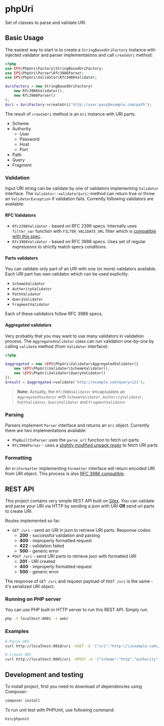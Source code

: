 # phpUri

Set of classes to parse and validate URI.

## Basic Usage

The easiest way to start is to create a `StringBasedUriFactory` instance
with injected validator and parser implementations and call `createUri` method:
 
```php
<?php
use EPS\PhpUri\Factory\StringBasedUriFactory;
use EPS\PhpUri\Parser\Rfc3986Parser;
use EPS\PhpUri\Validator\Rfc3986Validator;

$uriFactory = new StringBasedUriFactory(
    new Rfc3986Validator(),
    new Rfc3986Parser()
);
$uri = $uriFactory->createUri('http://user:pass@example.com/path');
```

The result of `createUri` method is an `Uri` instance with URI parts:
 
* Scheme
* Authority
    * User
    * Password
    * Host
    * Port
* Path
* Query
* Fragment


### Validation

Input URI string can be validate by one of validators implementing `Validator`
interface. The `Validator::validate($uri)` method can return true or throw an 
`ValidatorException` if validation fails. Currently following validators are available:

#### RFC Validators

* `Rfc2396Validator` - based on RFC 2396 specs. Internally uses `filter_var` function 
with `FILTER_VALIDATE_URL` filter which is 
[compatible with this spec](http://nl1.php.net/manual/en/filter.filters.validate.php).
* `Rfc3986Validator` - based on RFC 3986 specs. Uses set of regular expressions to strictly match
specs conditions.

#### Parts validators

You can validate only part of an URI with one (or more) validators available.
Each URI part has own validator which can be used explicitly:

* `SchemeValidator`
* `AuthorityValidator`
* `PathValidator`
* `QueryValidator`
* `FragmentValidator`

Each of these validators follow RFC 3986 specs. 

#### Aggregated validators

Very probably that you may want to use many validators in validation process. 
The `AggregatedValidator` class can run validation one-by-one by calling `validate`
method (from `Validator` interface):

```php
<?php

$aggregated = new \EPS\PhpUri\Validator\AggregatedValidator([
    new \EPS\PhpUri\Validator\SchemeValidator(),
    new \EPS\PhpUri\Validator\QueryValidator()
]);
$result = $aggregated->validate('http://example.com?query=123');
```
> **Note:** Actually, the `Rfc3986Validator` encapsulates an `AggregatedVaidator` 
> with `SchemeValidator`, `AuthorityValidator`, `PathValidator`, `QueryValidator`
> and `FragmentValidator`

### Parsing

Parsers implement `Parser` interface and returns an `Uri` object.
Currently there are two implementations available:

* `PhpBuiltInParser` uses the `parse_url` function to fetch uri parts
* `Rfc3986Parser` - uses a [slightly modified unpack regex](https://tools.ietf.org/html/rfc3986#appendix-B) 
to fetch URI parts

### Formatting

An `UriFormatter` implementing `Formatter` interface will return encoded URI
from URI object. This process is also [RFC 3986 compatible](https://tools.ietf.org/html/rfc3986#section-5.3).

## REST API

This project contains very simple REST API built on [Silex](http://silex.sensiolabs.org/).
You can validate and parse your URI via HTTP by sending a json with URI **OR**
send uri parts to create URI.

Routes implemented so far:

* `GET /uri` - send an URI in json to retrieve URI parts. Response codes:
  * **200** - successful validation and parsing
  * **400** - improperly formatted request
  * **422** - validation failed
  * **500** - generic error
* `POST /uri` - send URI parts to retrieve json with formatted URI
  * **201** - URI created
  * **400** - improperly formatted request
  * **500** - generic error
  
The response of `GET /uri` and request payload of `POST /uri` is the same - it's serialized URI object.
  
### Running on PHP server

You can use PHP built-in HTTP server to run this REST API. Simply run:

```bash
php -S localhost:8081 -t web/
```

### Examples

```bash
# Parse URI
curl http://localhost:8018/uri -XGET -d '{"uri":"http:\/\/example.com\/some\/path"}' -H 'Content-Type: application/json'

# Create URI
curl http://localhost:8081/uri -XPOST -d '{"scheme":"http","authority":{"host":"example.com"}}' -H 'Content-Type: application/json' 
```

## Development and testing

To install project, first you need to download of dependencies using Composer:

```bash
composer install
```

To run unit test with PHPUnit, use following command:

```bash
bin/phpunit 
```

